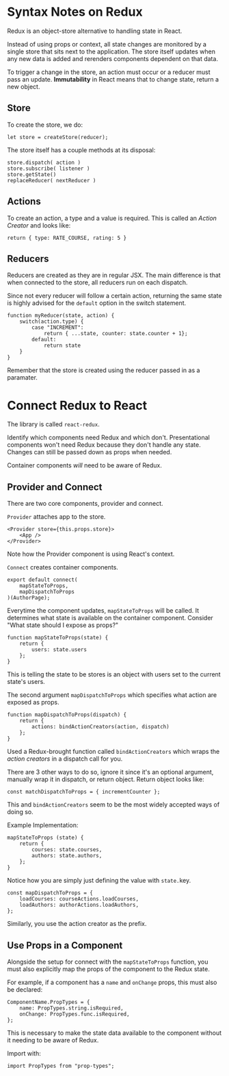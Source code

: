 # Syntax Notes on Redux

Redux is an object-store alternative to handling state in React.

Instead of using props or context, all state changes are monitored by a single store that sits next to the application. The store itself updates when any new data is added and rerenders components dependent on that data.

To trigger a change in the store, an action must occur or a reducer must pass an update. **Immutability** in React means that to change state, return a new object.

## Store

To create the store, we do:

```
let store = createStore(reducer);
```

The store itself has a couple methods at its disposal:

```
store.dispatch( action )
store.subscribe( listener )
store.getState()
replaceReducer( nextReducer )
```

## Actions

To create an action, a type and a value is required. This is called an _Action Creator_ and looks like:

```
return { type: RATE_COURSE, rating: 5 }
```

## Reducers

Reducers are created as they are in regular JSX. The main difference is that when connected to the store, all reducers run on each dispatch.

Since not every reducer will follow a certain action, returning the same state is highly advised for the `default` option in the switch statement.

```
function myReducer(state, action) {
    switch(action.type) {
        case "INCREMENT":
            return { ...state, counter: state.counter + 1};
        default:
            return state
    }
}
```

Remember that the store is created using the reducer passed in as a paramater.

# Connect Redux to React

The library is called `react-redux`.

Identify which components need Redux and which don't. Presentational components won't need Redux because they don't handle any state. Changes can still be passed down as props when needed.

Container components _will_ need to be aware of Redux.

## Provider and Connect

There are two core components, provider and connect.

`Provider` attaches app to the store.

```
<Provider store={this.props.store}>
    <App />
</Provider>
```

Note how the Provider component is using React's context.

`Connect` creates container components.

```
export default connect(
    mapStateToProps,
    mapDispatchToProps
)(AuthorPage);
```

Everytime the component updates, `mapStateToProps` will be called. It determines what state is available on the container component. Consider "What state should I expose as props?"

```
function mapStateToProps(state) {
    return {
        users: state.users
    };
}
```

This is telling the state to be stores is an object with users set to the current state's users.

The second argument `mapDispatchToProps` which specifies what action are exposed as props.

```
function mapDispatchToProps(dispatch) {
    return {
        actions: bindActionCreators(action, dispatch)
    };
}
```

Used a Redux-brought function called `bindActionCreators` which wraps the _action creators_ in a dispatch call for you.

There are 3 other ways to do so, ignore it since it's an optional argument, manually wrap it in dispatch, or return object. Return object looks like:

```
const matchDispatchToProps = { incrementCounter };
```

This and `bindActionCreators` seem to be the most widely accepted ways of doing so.

Example Implementation:

```
mapStateToProps (state) {
    return {
        courses: state.courses,
        authors: state.authors,
    };
}
```

Notice how you are simply just defining the value with `state.`key.

```
const mapDispatchToProps = {
    loadCourses: courseActions.loadCourses,
    loadAuthors: authorActions.loadAuthors,
};
```

Similarly, you use the action creator as the prefix.

## Use Props in a Component

Alongside the setup for connect with the `mapStateToProps` function, you must also explicitly map the props of the component to the Redux state.

For example, if a component has a `name` and `onChange` props, this must also be declared:

```
ComponentName.PropTypes = {
    name: PropTypes.string.isRequired,
    onChange: PropTypes.func.isRequired,
};
```

This is necessary to make the state data available to the component without it needing to be aware of Redux.

Import with:

```
import PropTypes from "prop-types";
```
